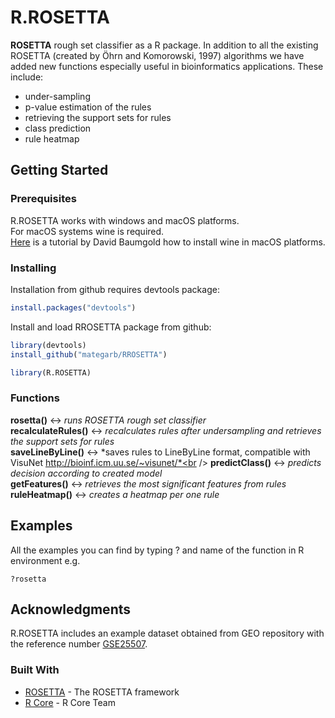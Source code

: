 <!--
  Title: RROSETTA
  Description: ROSETTA rough set classifier as a R package.
  Author: Mateusz Garbulowski
  -->
<meta name='keywords' content='rosetta, rough sets, classification'>

# R.ROSETTA

**ROSETTA** rough set classifier as a R package. In addition to all the existing ROSETTA (created by Öhrn and Komorowski, 1997) algorithms we have added new functions especially useful in bioinformatics applications. 
These include: 
* under-sampling
* p-value estimation of the rules
* retrieving the support sets for rules
* class prediction
* rule heatmap

## Getting Started

### Prerequisites
R.ROSETTA works with windows and macOS platforms.<br />
For macOS systems wine is required.<br />
<a href="https://www.davidbaumgold.com/tutorials/wine-mac/" target="_blank">Here</a> is a tutorial by David Baumgold how to install wine in macOS platforms.

### Installing

Installation from github requires devtools package:
```R
install.packages("devtools")
```

Install and load RROSETTA package from github:
```R
library(devtools)
install_github("mategarb/RROSETTA")

library(R.ROSETTA)
```
### Functions
**rosetta()** <-> *runs ROSETTA rough set classifier*<br />
**recalculateRules()** <-> *recalculates rules after undersampling and retrieves the support sets for rules*<br />
**saveLineByLine()** <-> *saves rules to LineByLine format, compatible with VisuNet http://bioinf.icm.uu.se/~visunet/*<br />
**predictClass()** <-> *predicts decision according to created model*<br />
**getFeatures()** <-> *retrieves the most significant features from rules*<br />
**ruleHeatmap()** <-> *creates a heatmap per one rule*<br />

## Examples

All the examples you can find by typing ? and name of the function in R environment e.g.
```
?rosetta
```

## Acknowledgments
R.ROSETTA includes an example dataset obtained from GEO repository with the reference number [GSE25507](https://www.ncbi.nlm.nih.gov/geo/query/acc.cgi?acc=GSE25507).


### Built With
* [ROSETTA](http://bioinf.icm.uu.se/rosetta/) - The ROSETTA framework
* [R Core](https://www.R-project.org/) - R Core Team
